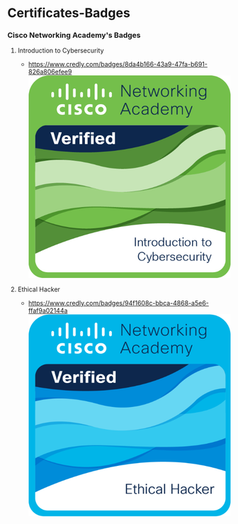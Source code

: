 # Certificates-Badges

### Cisco Networking Academy's Badges
1. Introduction to Cybersecurity
   - https://www.credly.com/badges/8da4b166-43a9-47fa-b691-826a806efee9
   ![Badge](images/I2CS__1_.png)

2. Ethical Hacker
   - https://www.credly.com/badges/94f1608c-bbca-4868-a5e6-ffaf9a02144a
   ![Badge](images/ethical-Hack-Badge.png)
